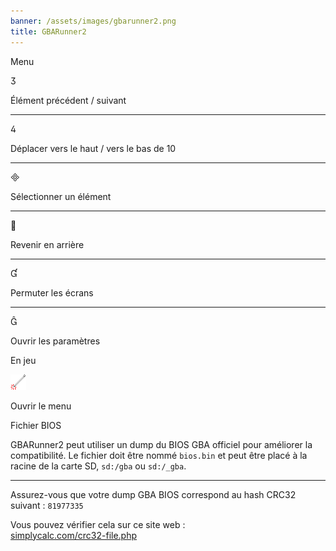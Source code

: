 ```yaml
---
banner: /assets/images/gbarunner2.png
title: GBARunner2
---
```


<div id="menu" class="section-title">Menu</div>
<div class="section-body">
    <div class="button-action-group">
        <p class="button-action button">&#xE07D;</p>
        <p class="button-action-text">Élément précédent / suivant</p>
    </div>
    <hr>
    <div class="button-action-group">
        <p class="button-action button">&#xE07E;</p>
        <p class="button-action-text">Déplacer vers le haut / vers le bas de 10</p>
    </div>
    <hr>
    <div class="button-action-group">
        <p class="button-action button">&#xE000;</p>
        <p class="button-action-text">Sélectionner un élément</p>
    </div>
    <hr>
    <div class="button-action-group">
        <p class="button-action button">&#xE001;</p>
        <p class="button-action-text">Revenir en arrière</p>
    </div>
    <hr>
    <div class="button-action-group">
        <p class="button-action button">&#xE004;</p>
        <p class="button-action-text">Permuter les écrans</p>
    </div>
    <hr>
    <div class="button-action-group">
        <p class="button-action button">&#xE005;</p>
        <p class="button-action-text">Ouvrir les paramètres</p>
    </div>
</div>
<div id="in-game" class="section-title">En jeu</div>
<div class="section-body">
    <div class="button-action-group">
        <p class="button-action"><img src="/assets/images/tap.png" alt="Toucher l'écran tactile"></p>
        <p class="button-action-text">Ouvrir le menu</p>
    </div>
</div>
<div id="bios-file" class="section-title">Fichier BIOS</div>
<div class="section-body">
    <p>
        GBARunner2 peut utiliser un dump du BIOS GBA officiel pour améliorer la compatibilité. Le fichier doit être nommé <code>bios.bin</code> et peut être placé à la racine de la carte SD, <code>sd:/gba</code> ou <code>sd:/_gba</code>.
    </p>
    <hr>
    <p>
        Assurez-vous que votre dump GBA BIOS correspond au hash CRC32 suivant : <code>81977335</code>
    </p>
    <p>
        Vous pouvez vérifier cela sur ce site web :<br><a href="https://simplycalc.com/crc32-file.php">simplycalc.com/crc32-file.php</a>
    </p>
</div>
